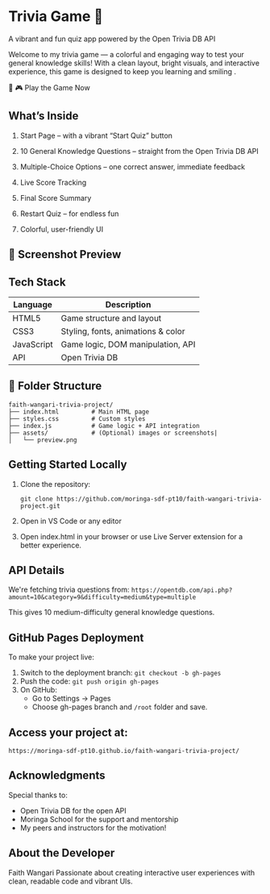 # Trivia Game 🎉
A vibrant and fun quiz app powered by the Open Trivia DB API 

Welcome to my trivia game — a colorful and engaging way to test your general knowledge skills! With a clean layout, bright visuals, and interactive experience, this game is designed to keep you learning and smiling .

🔗 🎮 Play the Game Now
## What’s Inside
1. Start Page – with a vibrant “Start Quiz” button

2. 10 General Knowledge Questions – straight from the Open Trivia DB API

3. Multiple-Choice Options – one correct answer, immediate feedback

4. Live Score Tracking

5. Final Score Summary

6. Restart Quiz – for endless fun

7. Colorful, user-friendly UI

## 📸 Screenshot Preview


## Tech Stack

| Language  	 | Description                         |
| -------------- | ----------------------------------- |
| HTML5       	 | Game structure and layout           |
| CSS3	         | Styling, fonts, animations & color  |
| JavaScript     | Game logic, DOM manipulation, API   |
| API	         | Open Trivia DB                      |

## 📂 Folder Structure

    faith-wangari-trivia-project/
    ├── index.html         # Main HTML page
    ├── styles.css         # Custom styles
    ├── index.js           # Game logic + API integration
    ├── assets/            # (Optional) images or screenshots|
    │   └── preview.png

## Getting Started Locally
1. Clone the repository:

    `git clone https://github.com/moringa-sdf-pt10/faith-wangari-trivia-project.git`

2. Open in VS Code or any editor

3. Open index.html in your browser or use Live Server extension for a better experience.

## API Details
We're fetching trivia questions from:
    `https://opentdb.com/api.php?amount=10&category=9&difficulty=medium&type=multiple`

This gives 10 medium-difficulty general knowledge questions.

## GitHub Pages Deployment
To make your project live:

1. Switch to the deployment branch:
`git checkout -b gh-pages`
2. Push the code:
`git push origin gh-pages`
3. On GitHub:
    - Go to Settings → Pages
    - Choose gh-pages branch and `/root` folder and save.

##  Access your project at:

`https://moringa-sdf-pt10.github.io/faith-wangari-trivia-project/`

## Acknowledgments
Special thanks to:

 - Open Trivia DB for the open API
 - Moringa School for the support and mentorship
 - My peers and instructors for the motivation!

## About the Developer
Faith Wangari
Passionate about creating interactive user experiences with clean, readable code and vibrant UIs.